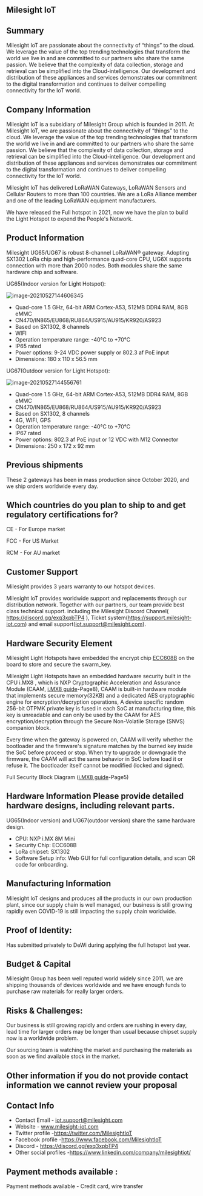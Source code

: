 ## Milesight IoT

## Summary
Milesight IoT are passionate about the connectivity of “things” to the cloud. We leverage the value of the top trending technologies that transform the world we live in and are committed to our partners who share the same passion. We believe that the complexity of data collection, storage and retrieval can be simplified into the Cloud-intelligence. Our development and distribution of these appliances and services demonstrates our commitment to the digital transformation and continues to deliver compelling connectivity for the IoT world.

## Company Information 
Milesight IoT is a subsidiary of Milesight Group which is founded in 2011. At Milesight IoT, we are passionate about the connectivity of “things” to the cloud. We leverage the value of the top trending technologies that transform the world we live in and are committed to our partners who share the same passion. We believe that the complexity of data collection, storage and retrieval can be simplified into the Cloud-intelligence. Our development and distribution of these appliances and services demonstrates our commitment to the digital transformation and continues to deliver compelling connectivity for the IoT world.

Milesight IoT has delivered LoRaWAN Gateways, LoRaWAN Sensors and Cellular Routers to more than 100 countries. We are a LoRa Alliance member and one of the leading LoRaWAN equipment manufacturers. 

We have released the Full hotspot in 2021, now we have the plan to build the Light Hotspot to expend the People's Network.


## Product Information 
Milesight UG65/UG67 is robust 8-channel LoRaWAN® gateway. Adopting SX1302 LoRa chip and high-performance quad-core CPU, UG6X supports connection with more than 2000 nodes. 
Both modules share the same hardware chip and software.

UG65(Indoor version for Light Hotspot):

![image-20210527144606345](https://resource.milesight-iot.com/image/ug65.png)
- Quad-core 1.5 GHz, 64-bit ARM Cortex-A53, 512MB DDR4 RAM, 8GB eMMC
- CN470/IN865/EU868/RU864/US915/AU915/KR920/AS923
- Based on SX1302, 8 channels
- WIFI
- Operation temperature range: -40°C to +70°C
- IP65 rated
- Power options: 9-24 VDC power supply or  802.3 af PoE input
- Dimensions: 180 x 110 x 56.5 mm


UG67(Outdoor version for Light Hotspot): 

![image-20210527144556761](https://resource.milesight-iot.com/image/ug67.png)

- Quad-core 1.5 GHz, 64-bit ARM Cortex-A53, 512MB DDR4 RAM, 8GB eMMC
- CN470/IN865/EU868/RU864/US915/AU915/KR920/AS923
- Based on SX1302, 8 channels
- 4G, WIFI, GPS
- Operation temperature range: -40°C to +70°C
- IP67 rated
- Power options: 802.3 af PoE input or 12 VDC with M12 Connector
- Dimensions: 250 x 172 x 92 mm

## Previous shipments 
These 2 gateways has been in mass production since October 2020, and we ship orders worldwide every day.

## Which countries do you plan to ship to and get regulatory certifications for? 
CE - For Europe market

FCC - For US Market

RCM - For AU market

## Customer Support 
Milesight provides 3 years warranty to our hotspot devices.

Milesight IoT provides worldwide support and replacements through our distribution network. Together with our partners, our team provide best class technical support. including the Milesight Discord Channel( https://discord.gg/exq3xpbTP4 ), Ticket system(https://support.milesight-iot.com) and email support(iot.support@milesight.com). 

## Hardware Security Element 

Milesight Light Hotspots have embedded the encrypt chip  [ECC608B](http://resource.milesight-iot.com/files/ATECC608B-CryptoAuthentication-Device-Summary-Data-Sheet-DS40002239A.pdf) 
 on the board to store and secure the swarm_key.

Milesight Light Hotspots have an embedded hardware security built in the CPU i.MX8 , which is NXP Cryptographic Acceleration and Assurance Module (CAAM, [i.MX8 guide](http://resource.milesight-iot.com/files/IMX8MMCEC.pdf)-Page8), CAAM is built-in hardware module that implements secure memory(32KB) and a dedicated AES cryptographic engine for encryption/decryption operations, A device specific random 256-bit OTPMK private key is fused in each SoC at manufacturing time, this key is unreadable and can only be used by the CAAM for AES encryption/decryption through the Secure Non-Volatile Storage (SNVS) companion block. 

Every time when the gateway is powered on, CAAM will verify whether the bootloader and the firmware's signature matches by the burned key inside the SoC before proceed or stop. When try to upgrade or downgrade the firmware, the CAAM will act the same behavior in SoC before load it or refuse it. The bootloader itself cannot be modified (locked and signed).

Full Security Block Diagram ([i.MX8 guide](http://resource.milesight-iot.com/files/IMX8MMCEC.pdf)-Page5)


## Hardware Information  Please provide detailed hardware designs, including relevant parts.
UG65(Indoor version) and UG67(outdoor version) share the same hardware design.
- CPU: NXP i.MX 8M Mini
- Security Chip: ECC608B
- LoRa chipset: SX1302
- Software Setup info: Web GUI for full configuration details, and scan QR code for onboarding.


## Manufacturing Information 
Milesight IoT designs and produces all the products in our own production plant, since our supply chain is well managed, our business is still growing rapidly even COVID-19 is still impacting the supply chain worldwide.

## Proof of Identity:
Has submitted privately to DeWi during applying the full hotspot last year.

## Budget & Capital 
Milesight Group has been well reputed world widely since 2011, we are shipping thousands of devices worldwide and we have enough funds to purchase raw materials for really larger orders.

## Risks & Challenges: 
Our business is still growing rapidly and orders are rushing in every day, lead time for larger orders may be longer than usual because chipset supply now is a worldwide problem. 

Our sourcing team is watching the market and purchasing the materials as soon as we find available stock in the market.

## Other information if you do not provide contact information we cannot review your proposal
## Contact Info 
* Contact Email  - iot.support@milesight.com
* Website  - www.milesight-iot.com
* Twitter profile -https://twitter.com/MilesightIoT
* Facebook profile -https://www.facebook.com/MilesightIoT
* Discord - https://discord.gg/exq3xpbTP4
* Other social profiles -https://www.linkedin.com/company/milesightiot/


## Payment methods available :
Payment methods available - Credit card, wire transfer
